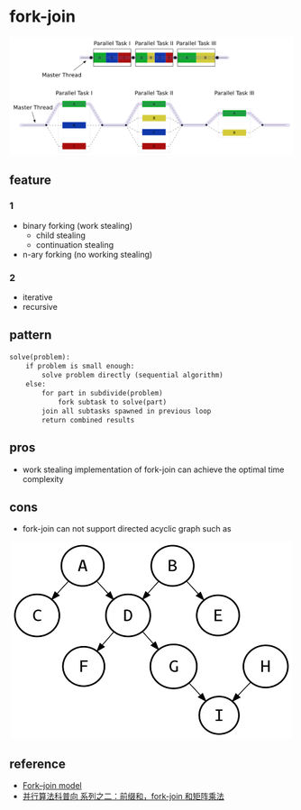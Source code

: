 # fork-join

<div align=center><img src="./1.png" /></div>

## feature

### 1

- binary forking (work stealing)
  - child stealing
  - continuation stealing
- n-ary forking (no working stealing)

### 2

- iterative
- recursive

## pattern

```
solve(problem):
    if problem is small enough:
        solve problem directly (sequential algorithm)
    else:
        for part in subdivide(problem)
            fork subtask to solve(part)
        join all subtasks spawned in previous loop
        return combined results
```

## pros

- work stealing implementation of fork-join can achieve the optimal time complexity

## cons

- fork-join can not support directed acyclic graph such as

<div align=center><img src="./2.png" /></div> 

## reference

- [Fork–join model](https://en.wikipedia.org/wiki/Fork%E2%80%93join_model)
- [并行算法科普向 系列之二：前缀和，fork-join 和矩阵乘法](https://zhuanlan.zhihu.com/p/91089093)